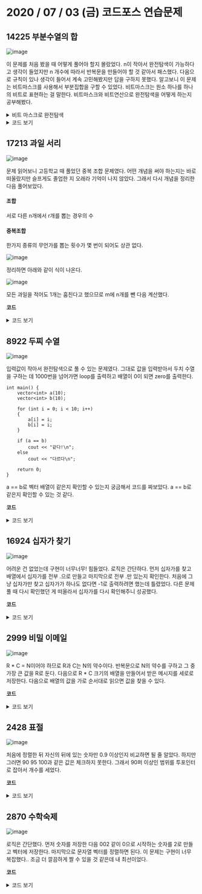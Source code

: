# 2020 / 07 / 03 (금) 코드포스 연습문제

## 14225 부분수열의 합

![image](https://user-images.githubusercontent.com/50068946/86923622-3e597b80-c169-11ea-9153-89660d665697.png)

이 문제를 처음 봤을 때 어떻게 풀어야 할지 몰랐었다. n이 작아서 완전탐색이 가능하다고 생각이 들었지만 n 개수에 따라서 반복문을 만들어야 할 것 같아서 패스했다. 다음으로 규칙이 있나 생각이 들어서 계속 고민해봤지만 답을 구하지 못했다. 알고보니 이 문제는 비트마스크를 사용해서 부분집합을 구할 수 있었다. 비트마스크는 원소 하나를 하나의 비트로 표현하는 걸 말한다. 비트마스크와 비트연산으로 완전탐색을 어떻게 하는지 공부해봤다.

<details>
    <summary>비트 마스크로 완전탐색</summary>

![image](https://user-images.githubusercontent.com/50068946/86924443-72816c00-c16a-11ea-96a3-a2b67ed16b2c.png)



![image](https://user-images.githubusercontent.com/50068946/86924608-a5c3fb00-c16a-11ea-9ff1-ea0da437f3a4.png)

비트에 대한 기본 개념을 공부했다. 

![image](https://user-images.githubusercontent.com/50068946/86924681-c0966f80-c16a-11ea-9090-78f338f64e73.png)

비트마스크로 완전탐색하는 방법은 위와 같다. 

</details>

<details>
    <summary>코드 보기</summary>

[내 코드](https://github.com/mimseong/ucpc2020/blob/master/20_07_05/E_14225.cpp)

</details>

## 17213 과일 서리

![image](![image](https://user-images.githubusercontent.com/50068946/86925346-baed5980-c16b-11ea-9a92-64c3d31c527f.png))

문제 읽어보니 고등학교 때 풀었던 중복 조합 문제였다. 어떤 개념을 써야 하는지는 바로 떠올랐지만 슬프게도 졸업한 지 오래라 기억이 나지 않았다. 그래서 다시 개념을 정리한 다음 풀어보았다.

#### 조합

서로 다른 n개에서 r개를 뽑는 경우의 수

#### 중복조합

한가지 종류의 무언가를 뽑는 횟수가 몇 번이 되어도 상관 없다.

![image](https://user-images.githubusercontent.com/50068946/86925559-fdaf3180-c16b-11ea-970c-49459cb20fa5.png)

정리하면 아래와 같이 식이 나온다. 

![image](https://user-images.githubusercontent.com/50068946/86925627-128bc500-c16c-11ea-92b5-eb05a1bab481.png)

모든 과일을 적어도 1개는 훔친다고 했으므로 m에 n개를 뺀 다음 계산했다. 

**코드**

<details>
    <summary>코드 보기</summary>

[내 코드](https://github.com/mimseong/ucpc2020/blob/master/20_07_05/B_17213.cpp)

</details>

## 8922 두찌 수열

![image](https://user-images.githubusercontent.com/50068946/86875329-32e06300-c11d-11ea-9fce-8eab1c04d62f.png)

입력값이 작아서 완전탐색으로 풀 수 있는 문제였다. 그대로 값을 입력받아서 두치 수열을 구하는 데 1000번을 넘어가면 loop를 출력하고 배열이 0이 되면 zero를 출력한다. 

```
int main() {
    vector<int> a(10);
    vector<int> b(10);

    for (int i = 0; i < 10; i++)
    {
    	a[i] = i;
    	b[i] = i;
    }

    if (a == b)
    	cout << "같다!\n";
   	else
   		cout << "다르다\n";
    
    return 0;
}
```

a == b로 벡터 배열이 같은지 확인할 수 있는지 궁금해서 코드를 짜보았다. a == b로 같은지 확인할 수 있는 것 같다. 

**코드**

<details>
    <summary>코드 보기</summary>

[내 코드](https://github.com/mimseong/ucpc2020/blob/master/20_07_05/C_8922.cpp)

</details>

## 16924 십자가 찾기

![image](https://user-images.githubusercontent.com/50068946/86894879-a5ae0600-c13e-11ea-9a5b-1bfc9cbe7593.png)

어려운 건 없었는데 구현이 너무너무! 힘들었다. 로직은 간단하다. 먼저 십자가를 찾고 배열에서 십자가를 전부 .으로 만들고 마지막으로 전부 .만 있는지 확인한다. 처음에 그냥 십자가만 찾고 십자가가 하나도 없다면 -1로 출력하려면 했는데 틀렸었다. 다른 문제 풀 때 다시 확인했던 게 떠올라서 십자가를 다시 확인해주니 성공했다. 

**코드**

<details>
    <summary>코드 보기</summary>

[내 코드](https://github.com/mimseong/ucpc2020/blob/master/20_07_05/D_16924.cpp)

</details>


## 2999 비밀 이메일

![image](https://user-images.githubusercontent.com/50068946/86554578-00056600-bf89-11ea-948d-4cbf615a5e50.png)

R * C = N이어야 하므로 R과 C는 N의 약수이다. 반복문으로 N의 약수를 구하고 그 중 가장 큰 값을 R로 둔다. 다음으로 R * C 크기의 배열을 만들어서 받은 메시지를 세로로 저장한다. 다음으로 배열의 값을 가로 순서대로 읽으면 값을 찾을 수 있다. 

**코드**

<details>
    <summary>코드 보기</summary>

[내 코드](https://github.com/mimseong/ucpc2020/blob/master/20_07_05/J_2999.cpp)


</details>

## 2428 표절

![image](https://user-images.githubusercontent.com/50068946/86558276-e3226000-bf93-11ea-8224-215705c788a9.png)

처음에 정렬한 뒤 자신의 뒤에 있는 숫자만 0.9 이상인지 비교하면 될 줄 알았다. 하지만 그러면 90 95 100과 같은 값은 체크하지 못한다. 그래서 90퍼 이상인 범위를 투포인터로 잡아서 개수를 세었다. 

**코드**

<details>
    <summary>코드 보기</summary>

[내 코드](https://github.com/mimseong/ucpc2020/blob/master/20_07_05/I_2428.cpp)


</details>


## 2870 수학숙제

![image](https://user-images.githubusercontent.com/50068946/86558734-25986c80-bf95-11ea-989a-8e24c055bb32.png)

로직은 간단했다. 먼저 숫자를 저장한 다음 002 같이 0으로 시작하는 숫자를 2로 만들고 벡터에 저장한다. 마지막으로 문자열 벡터를 정렬하면 된다. 이 문제는 구현이 너무 복잡했다.. 조금 더 깔끔하게 짤 수 있을 것 같은데 내 최선이었다. 

**코드**

<details>
    <summary>코드 보기</summary>

[내 코드](https://github.com/mimseong/ucpc2020/blob/master/20_07_05/H_2870.cpp)

![image](https://user-images.githubusercontent.com/50068946/87019013-0d328700-c20d-11ea-8590-6aa0e5ce4ba5.png)

이건 조금 더 깔끔히 짠 북님 코드이다. 0 지우는 부분 들어가서 코드가 엄청 더러워졌는데 저렇게 erase를 써서 해결 가능하다. 

</details>
